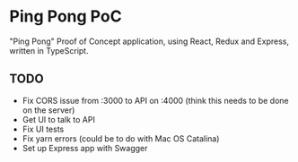 # Ping Pong PoC

"Ping Pong" Proof of Concept application, using React, Redux and Express, written in TypeScript.

## TODO

-   Fix CORS issue from :3000 to API on :4000 (think this needs to be done on the server)
-   Get UI to talk to API
-   Fix UI tests
-   Fix yarn errors (could be to do with Mac OS Catalina)
-   Set up Express app with Swagger
